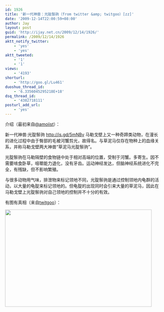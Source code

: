 ```yaml
---
id: 1926
title: '新一代神兽：光腚鬃驹（from twitter &amp; twitgoo）[zz]'
date: '2009-12-14T22:00:59+08:00'
author: Jay
layout: post
guid: 'http://ijay.net.cn/2009/12/14/1926/'
permalink: /2009/12/14/1926
aktt_notify_twitter:
    - 'yes'
    - 'yes'
aktt_tweeted:
    - '1'
    - '1'
views:
    - '4193'
shorturl:
    - 'http://goo.gl/Lu461'
duoshuo_thread_id:
    - '6.3356045295218E+18'
dsq_thread_id:
    - '4382718111'
posturl_add_url:
    - 'yes'
---
```


介绍（最初来自<a href="https://mobile.twitter.com/amoiist" target="_blank" rel="noopener">@amoiist</a>）：

新一代神兽:光腚鬃驹 <a href="http://www.google.com" target="_blank" rel="noopener">http://is.gd/5mNBv</a> 马勒戈壁上又一种奇蹄类动物，在漫长的进化过程中由于臀部的毛被河蟹剪光，故得名。与草泥马仅存在物种上的血缘关系，并称马勒戈壁两大神兽“草泥马光腚鬃驹”。

光腚鬃驹在马勒隔壁的食物链中处于相对高端的位置，受制于河蟹。多寄生。因不需要啃食卧草，咀嚼能力退化，没有牙齿。运动神经发达，但脑神经系统进化不完全，有残缺，但不影响繁殖。

与很多动物用气味，排泄物来标记领地不同，光腚鬃驹是通过控制领地内龟群的活动，以大量的龟腚来标记领地的。但龟腚的出现同时会引来大量的草泥马，因此在马勒戈壁上光腚鬃驹对自己领地的控制并不十分的有效。

有图有真相（来自<a href="http://twitgoo.com/5z4g8" target="_blank" rel="noopener">twitgoo</a>）：<a href="http://www.jayxu.com/log/wp-content/uploads/2009/12/71u6ar.jpg"></a>

<a href="http://www.jayxu.com/log/wp-content/uploads/2009/12/71u6ar.jpg"><img class="alignnone size-medium wp-image-1925" title="71u6ar.jpg" src="http://www.jayxu.com/log/wp-content/uploads/2009/12/71u6ar.jpg" alt="" width="480" height="318" /></a>